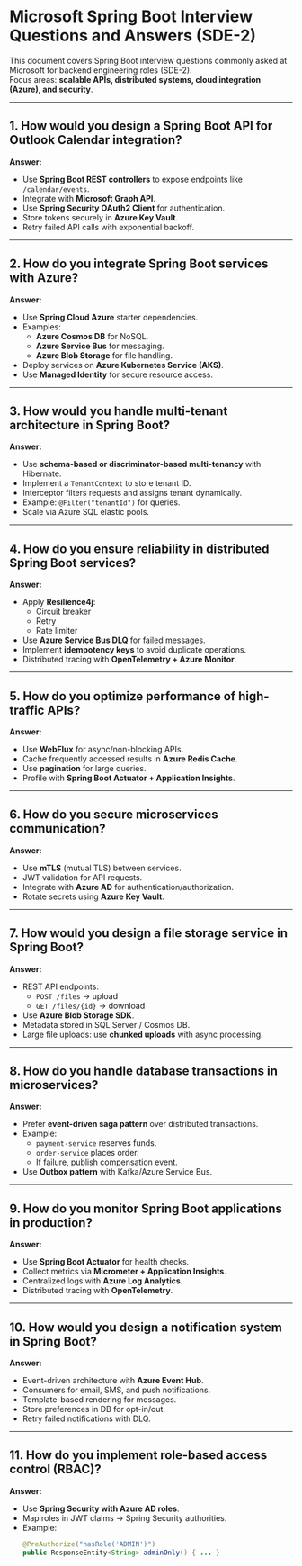 # Microsoft Spring Boot Interview Questions and Answers (SDE-2)

This document covers Spring Boot interview questions commonly asked at Microsoft for backend engineering roles (SDE-2).  
Focus areas: **scalable APIs, distributed systems, cloud integration (Azure), and security**.

---

## 1. How would you design a Spring Boot API for Outlook Calendar integration?
**Answer:**
- Use **Spring Boot REST controllers** to expose endpoints like `/calendar/events`.
- Integrate with **Microsoft Graph API**.
- Use **Spring Security OAuth2 Client** for authentication.
- Store tokens securely in **Azure Key Vault**.
- Retry failed API calls with exponential backoff.

---

## 2. How do you integrate Spring Boot services with Azure?
**Answer:**
- Use **Spring Cloud Azure** starter dependencies.
- Examples:
  - **Azure Cosmos DB** for NoSQL.
  - **Azure Service Bus** for messaging.
  - **Azure Blob Storage** for file handling.
- Deploy services on **Azure Kubernetes Service (AKS)**.
- Use **Managed Identity** for secure resource access.

---

## 3. How would you handle multi-tenant architecture in Spring Boot?
**Answer:**
- Use **schema-based or discriminator-based multi-tenancy** with Hibernate.
- Implement a `TenantContext` to store tenant ID.
- Interceptor filters requests and assigns tenant dynamically.
- Example: `@Filter("tenantId")` for queries.
- Scale via Azure SQL elastic pools.

---

## 4. How do you ensure reliability in distributed Spring Boot services?
**Answer:**
- Apply **Resilience4j**:
  - Circuit breaker
  - Retry
  - Rate limiter
- Use **Azure Service Bus DLQ** for failed messages.
- Implement **idempotency keys** to avoid duplicate operations.
- Distributed tracing with **OpenTelemetry + Azure Monitor**.

---

## 5. How do you optimize performance of high-traffic APIs?
**Answer:**
- Use **WebFlux** for async/non-blocking APIs.
- Cache frequently accessed results in **Azure Redis Cache**.
- Use **pagination** for large queries.
- Profile with **Spring Boot Actuator + Application Insights**.

---

## 6. How do you secure microservices communication?
**Answer:**
- Use **mTLS** (mutual TLS) between services.
- JWT validation for API requests.
- Integrate with **Azure AD** for authentication/authorization.
- Rotate secrets using **Azure Key Vault**.

---

## 7. How would you design a file storage service in Spring Boot?
**Answer:**
- REST API endpoints:
  - `POST /files` → upload
  - `GET /files/{id}` → download
- Use **Azure Blob Storage SDK**.
- Metadata stored in SQL Server / Cosmos DB.
- Large file uploads: use **chunked uploads** with async processing.

---

## 8. How do you handle database transactions in microservices?
**Answer:**
- Prefer **event-driven saga pattern** over distributed transactions.
- Example:
  - `payment-service` reserves funds.
  - `order-service` places order.
  - If failure, publish compensation event.
- Use **Outbox pattern** with Kafka/Azure Service Bus.

---

## 9. How do you monitor Spring Boot applications in production?
**Answer:**
- Use **Spring Boot Actuator** for health checks.
- Collect metrics via **Micrometer + Application Insights**.
- Centralized logs with **Azure Log Analytics**.
- Distributed tracing with **OpenTelemetry**.

---

## 10. How would you design a notification system in Spring Boot?
**Answer:**
- Event-driven architecture with **Azure Event Hub**.
- Consumers for email, SMS, and push notifications.
- Template-based rendering for messages.
- Store preferences in DB for opt-in/out.
- Retry failed notifications with DLQ.

---

## 11. How do you implement role-based access control (RBAC)?
**Answer:**
- Use **Spring Security with Azure AD roles**.
- Map roles in JWT claims → Spring Security authorities.
- Example:
  ```java
  @PreAuthorize("hasRole('ADMIN')")
  public ResponseEntity<String> adminOnly() { ... }
